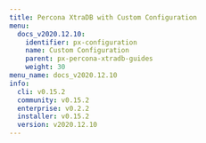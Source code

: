 ```yaml
---
title: Percona XtraDB with Custom Configuration
menu:
  docs_v2020.12.10:
    identifier: px-configuration
    name: Custom Configuration
    parent: px-percona-xtradb-guides
    weight: 30
menu_name: docs_v2020.12.10
info:
  cli: v0.15.2
  community: v0.15.2
  enterprise: v0.2.2
  installer: v0.15.2
  version: v2020.12.10
---
```


